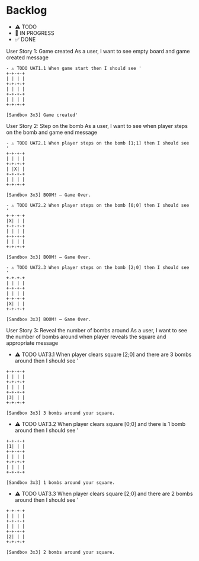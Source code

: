 # Backlog

- ⚠ TODO
- 🚧 IN PROGRESS
- ✅ DONE

User Story 1: Game created
As a user, I want to see empty board and game created message

```
- ⚠ TODO UAT1.1 When game start then I should see '
+-+-+-+
| | | |
+-+-+-+
| | | |
+-+-+-+
| | | |
+-+-+-+

[Sandbox 3x3] Game created'
```

User Story 2: Step on the bomb
As a user, I want to see when player steps on the bomb and game end message

```
- ⚠ TODO UAT2.1 When player steps on the bomb [1;1] then I should see '
+-+-+-+
| | | |
+-+-+-+
| |X| |
+-+-+-+
| | | |
+-+-+-+

[Sandbox 3x3] BOOM! – Game Over.
```

```
- ⚠ TODO UAT2.2 When player steps on the bomb [0;0] then I should see '
+-+-+-+
|X| | |
+-+-+-+
| | | |
+-+-+-+
| | | |
+-+-+-+

[Sandbox 3x3] BOOM! – Game Over.
```

```
- ⚠ TODO UAT2.3 When player steps on the bomb [2;0] then I should see '
+-+-+-+
| | | |
+-+-+-+
| | | |
+-+-+-+
|X| | |
+-+-+-+

[Sandbox 3x3] BOOM! – Game Over.
```

User Story 3: Reveal the number of bombs around
As a user, I want to see the number of bombs around when player reveals the square and appropriate message

- ⚠ TODO UAT3.1 When player clears square [2;0] and there are 3 bombs around then I should see '

```
+-+-+-+
| | | |
+-+-+-+
| | | |
+-+-+-+
|3| | |
+-+-+-+

[Sandbox 3x3] 3 bombs around your square.
```

- ⚠ TODO UAT3.2 When player clears square [0;0] and there is 1 bomb around then I should see '

```
+-+-+-+
|1| | |
+-+-+-+
| | | |
+-+-+-+
| | | |
+-+-+-+

[Sandbox 3x3] 1 bombs around your square.
```

- ⚠ TODO UAT3.3 When player clears square [2;0] and there are 2 bombs around then I should see '

```
+-+-+-+
| | | |
+-+-+-+
| | | |
+-+-+-+
|2| | |
+-+-+-+

[Sandbox 3x3] 2 bombs around your square.
```
